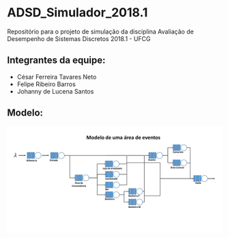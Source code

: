 # ADSD_Simulador_2018.1
Repositório para o projeto de simulação da disciplina Avaliação de Desempenho de Sistemas Discretos 2018.1 - UFCG

## Integrantes da equipe:
* César Ferreira Tavares Neto
* Felipe Ribeiro Barros
* Johanny de Lucena Santos

## Modelo:
![alt text](https://github.com/johannydls/ADSD_Simulador_2018.1/raw/master/Modelo1.png)
